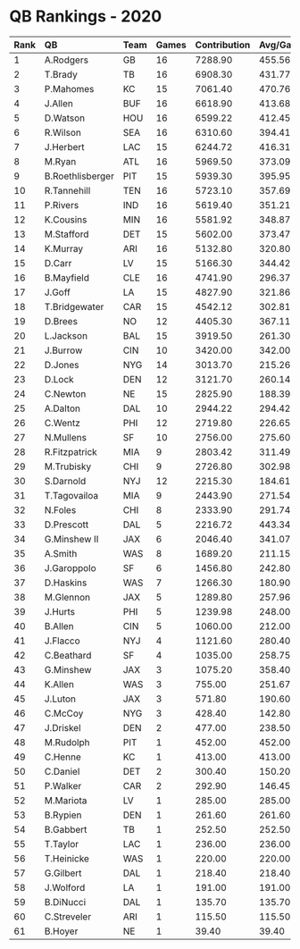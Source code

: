 # QB Rankings - 2020

| Rank | QB               | Team | Games | Contribution | Avg/Game | Normalized |
| :----| :----------------| :----| :-----| :------------| :--------| :----------|
| 1    | A.Rodgers        | GB   | 16    | 7288.90      | 455.56   | 84.58      |
| 2    | T.Brady          | TB   | 16    | 6908.30      | 431.77   | 81.82      |
| 3    | P.Mahomes        | KC   | 15    | 7061.40      | 470.76   | 81.62      |
| 4    | J.Allen          | BUF  | 16    | 6618.90      | 413.68   | 79.71      |
| 5    | D.Watson         | HOU  | 16    | 6599.22      | 412.45   | 79.57      |
| 6    | R.Wilson         | SEA  | 16    | 6310.60      | 394.41   | 77.48      |
| 7    | J.Herbert        | LAC  | 15    | 6244.72      | 416.31   | 75.84      |
| 8    | M.Ryan           | ATL  | 16    | 5969.50      | 373.09   | 75.00      |
| 9    | B.Roethlisberger | PIT  | 15    | 5939.30      | 395.95   | 73.68      |
| 10   | R.Tannehill      | TEN  | 16    | 5723.10      | 357.69   | 73.21      |
| 11   | P.Rivers         | IND  | 16    | 5619.40      | 351.21   | 72.46      |
| 12   | K.Cousins        | MIN  | 16    | 5581.92      | 348.87   | 72.18      |
| 13   | M.Stafford       | DET  | 15    | 5602.00      | 373.47   | 71.29      |
| 14   | K.Murray         | ARI  | 16    | 5132.80      | 320.80   | 68.92      |
| 15   | D.Carr           | LV   | 15    | 5166.30      | 344.42   | 68.21      |
| 16   | B.Mayfield       | CLE  | 16    | 4741.90      | 296.37   | 66.09      |
| 17   | J.Goff           | LA   | 15    | 4827.90      | 321.86   | 65.82      |
| 18   | T.Bridgewater    | CAR  | 15    | 4542.12      | 302.81   | 63.79      |
| 19   | D.Brees          | NO   | 12    | 4405.30      | 367.11   | 63.64      |
| 20   | L.Jackson        | BAL  | 15    | 3919.50      | 261.30   | 60.11      |
| 21   | J.Burrow         | CIN  | 10    | 3420.00      | 342.00   | 52.77      |
| 22   | D.Jones          | NYG  | 14    | 3013.70      | 215.26   | 52.40      |
| 23   | D.Lock           | DEN  | 12    | 3121.70      | 260.14   | 52.39      |
| 24   | C.Newton         | NE   | 15    | 2825.90      | 188.39   | 51.65      |
| 25   | A.Dalton         | DAL  | 10    | 2944.22      | 294.42   | 49.37      |
| 26   | C.Wentz          | PHI  | 12    | 2719.80      | 226.65   | 49.26      |
| 27   | N.Mullens        | SF   | 10    | 2756.00      | 275.60   | 48.24      |
| 28   | R.Fitzpatrick    | MIA  | 9     | 2803.42      | 311.49   | 47.83      |
| 29   | M.Trubisky       | CHI  | 9     | 2726.80      | 302.98   | 47.38      |
| 30   | S.Darnold        | NYJ  | 12    | 2215.30      | 184.61   | 45.99      |
| 31   | T.Tagovailoa     | MIA  | 9     | 2443.90      | 271.54   | 45.75      |
| 32   | N.Foles          | CHI  | 8     | 2333.90      | 291.74   | 44.50      |
| 33   | D.Prescott       | DAL  | 5     | 2216.72      | 443.34   | 41.76      |
| 34   | G.Minshew II     | JAX  | 6     | 2046.40      | 341.07   | 41.69      |
| 35   | A.Smith          | WAS  | 8     | 1689.20      | 211.15   | 40.95      |
| 36   | J.Garoppolo      | SF   | 6     | 1456.80      | 242.80   | 38.80      |
| 37   | D.Haskins        | WAS  | 7     | 1266.30      | 180.90   | 38.26      |
| 38   | M.Glennon        | JAX  | 5     | 1289.80      | 257.96   | 37.54      |
| 39   | J.Hurts          | PHI  | 5     | 1239.98      | 248.00   | 37.31      |
| 40   | B.Allen          | CIN  | 5     | 1060.00      | 212.00   | 36.62      |
| 41   | J.Flacco         | NYJ  | 4     | 1121.60      | 280.40   | 36.33      |
| 42   | C.Beathard       | SF   | 4     | 1035.00      | 258.75   | 35.97      |
| 43   | G.Minshew        | JAX  | 3     | 1075.20      | 358.40   | 35.65      |
| 44   | K.Allen          | WAS  | 3     | 755.00       | 251.67   | 34.46      |
| 45   | J.Luton          | JAX  | 3     | 571.80       | 190.60   | 33.78      |
| 46   | C.McCoy          | NYG  | 3     | 428.40       | 142.80   | 33.25      |
| 47   | J.Driskel        | DEN  | 2     | 477.00       | 238.50   | 33.20      |
| 48   | M.Rudolph        | PIT  | 1     | 452.00       | 452.00   | 32.74      |
| 49   | C.Henne          | KC   | 1     | 413.00       | 413.00   | 32.65      |
| 50   | C.Daniel         | DET  | 2     | 300.40       | 150.20   | 32.61      |
| 51   | P.Walker         | CAR  | 2     | 292.90       | 146.45   | 32.58      |
| 52   | M.Mariota        | LV   | 1     | 285.00       | 285.00   | 32.34      |
| 53   | B.Rypien         | DEN  | 1     | 261.60       | 261.60   | 32.30      |
| 54   | B.Gabbert        | TB   | 1     | 252.50       | 252.50   | 32.26      |
| 55   | T.Taylor         | LAC  | 1     | 236.00       | 236.00   | 32.22      |
| 56   | T.Heinicke       | WAS  | 1     | 220.00       | 220.00   | 32.18      |
| 57   | G.Gilbert        | DAL  | 1     | 218.40       | 218.40   | 32.18      |
| 58   | J.Wolford        | LA   | 1     | 191.00       | 191.00   | 32.11      |
| 59   | B.DiNucci        | DAL  | 1     | 135.70       | 135.70   | 31.98      |
| 60   | C.Streveler      | ARI  | 1     | 115.50       | 115.50   | 31.93      |
| 61   | B.Hoyer          | NE   | 1     | 39.40        | 39.40    | 31.75      |

